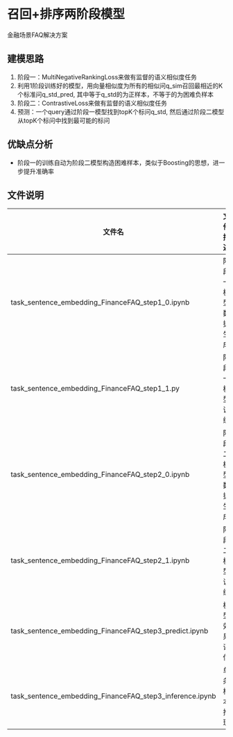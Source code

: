 # 召回+排序两阶段模型
金融场景FAQ解决方案

## 建模思路
1. 阶段一：MultiNegativeRankingLoss来做有监督的语义相似度任务
2. 利用1阶段训练好的模型，用向量相似度为所有的相似问q_sim召回最相近的K个标准问q_std_pred, 其中等于q_std的为正样本，不等于的为困难负样本
3. 阶段二：ContrastiveLoss来做有监督的语义相似度任务
4. 预测：一个query通过阶段一模型找到topK个标问q_std, 然后通过阶段二模型从topK个标问中找到最可能的标问

## 优缺点分析
- 阶段一的训练自动为阶段二模型构造困难样本，类似于Boosting的思想，进一步提升准确率

## 文件说明
| 文件名 | 文件描述 |
| ----  |  ----  |
| task_sentence_embedding_FinanceFAQ_step1_0.ipynb | 阶段一模型数据生成 |
| task_sentence_embedding_FinanceFAQ_step1_1.py | 阶段一模型训练 |
| task_sentence_embedding_FinanceFAQ_step2_0.ipynb | 阶段二模型数据生成 |
| task_sentence_embedding_FinanceFAQ_step2_1.ipynb | 阶段二模型训练 |
| task_sentence_embedding_FinanceFAQ_step3_predict.ipynb | 模型效果评估 |
| task_sentence_embedding_FinanceFAQ_step3_inference.ipynb | 单条样本推理 |
